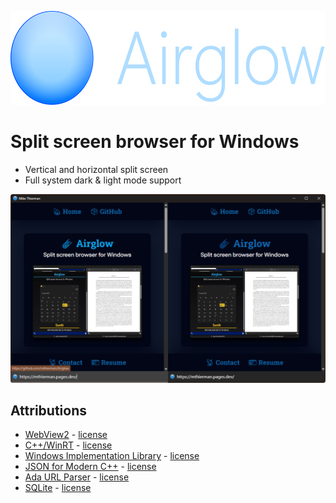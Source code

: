 <p align="center">
    <picture>
        <source media="(prefers-color-scheme: dark)" srcset="./data/banner_horizontal.png">
        <source media="(prefers-color-scheme: light)" srcset="./data/banner_horizontal.png">
        <img src="./data/banner_horizontal.png" height="150">
    </picture>
</p>

# Split screen browser for Windows

-   Vertical and horizontal split screen
-   Full system dark & light mode support

<p align="center">
    <picture>
        <source media="(prefers-color-scheme: dark)" srcset="./data/screenshot.png">
        <source media="(prefers-color-scheme: light)" srcset="./data/screenshot.png">
        <img src="./data/screenshot.png">
    </picture>
</p>

## Attributions

-   [WebView2](https://www.nuget.org/packages/Microsoft.Web.WebView2/) - [license](https://www.nuget.org/packages/Microsoft.Web.WebView2/1.0.2365.46/License)
-   [C++/WinRT](https://github.com/microsoft/cppwinrt) - [license](https://github.com/microsoft/cppwinrt?tab=MIT-1-ov-file#readme)
-   [Windows Implementation Library](https://github.com/microsoft/wil) - [license](https://github.com/microsoft/wil?tab=MIT-1-ov-file#readme)
-   [JSON for Modern C++](https://github.com/nlohmann/json) - [license](https://github.com/nlohmann/json?tab=MIT-1-ov-file#readme)
-   [Ada URL Parser](https://github.com/ada-url/ada) - [license](https://github.com/ada-url/ada?tab=MIT-2-ov-file)
-   [SQLite](https://www.sqlite.org/) - [license](https://www.sqlite.org/copyright.html)

